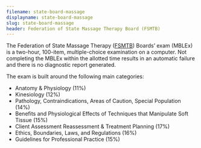```yaml
---
filename: state-board-massage
displayname: state-board-massage
slug: state-board-massage
header: Federation of State Massage Therapy Board (FSMTB)
---
```


The Federation of State Massage Therapy ([FSMTB](https://www.fsmtb.org/)) Boards’ exam (MBLEx) is a two-hour, 100-item, multiple-choice examination on a computer. Not completing the MBLEx within the allotted time results in an automatic failure and there is no diagnostic report generated.

The exam is built around the following main categories:

- Anatomy & Physiology (11%)
- Kinesiology (12%)
- Pathology, Contraindications, Areas of Caution, Special Population (14%)
- Benefits and Physiological Effects of Techniques that Manipulate Soft Tissue (15%)
- Client Assessment Reassessment & Treatment Planning (17%)
- Ethics, Boundaries, Laws, and Regulations (16%)
- Guidelines for Professional Practice (15%)
